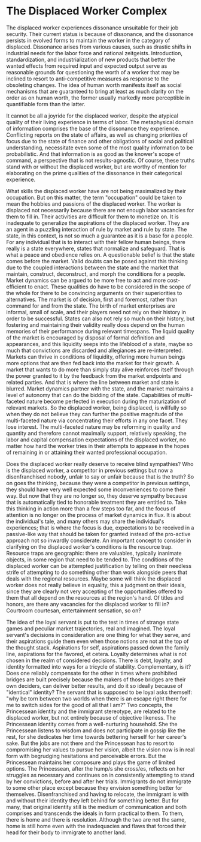 # The Displaced Worker Complex 

The displaced worker experiences dissonance unsuitable for their job security. Their 
current status is because of dissonance, and the dissonance persists in evolved forms 
to maintain the worker in the category of displaced. Dissonance arises from various 
causes, such as drastic shifts in industrial needs for the labor force and national 
zeitgeists. Introduction, standardization, and industrialization of new products that 
better the wanted effects from required input and expected output serve as reasonable 
grounds for questioning the worth of a worker that may be inclined to resort to 
anti-competitive measures as response to the obsoleting changes. The idea of human 
worth manifests itself as social mechanisms that are guaranteed to bring at least 
as much clarity on the order as on human worth, the former usually markedly more 
perceptible in quantifiable form than the latter. 

It cannot be all a joyride for the displaced worker, despite the atypical quality of 
their living experience in terms of labor. The metaphysical domain of information 
comprises the base of the dissonance they experience. Conflicting reports on the 
state of affairs, as well as changing priorities of focus due to the state of finance 
and other obligations of social and political understanding, necessitate even some of 
the most quality information to be probabilistic. And that information is as good as the 
knower's scope of command, a perspective that is not results-agnostic. Of course, these truths 
stand with or without the displaced worker, but are worthy of mention for elaborating on 
the prime qualities of the dissonance in their categorical experience. 

What skills the displaced worker have are not being maximalized by their occupation. But 
on this matter, the term "occupation" could be taken to mean the hobbies and passions of 
the displaced worker. The worker is displaced not necessarily because there are not 
enough labor vacancies for them to fill in. Their activities are difficult for them to 
monetize on. It is inadequate to generalize the aspirations of the displaced worker. They 
are an agent in a puzzling interaction of rule by market and rule by state. The state, 
in this context, is not so much a guarantee as it is a base for a people. For any individual 
that is to interact with their fellow human beings, there really is a state everywhere, 
states that normalize and safeguard. That is what a peace and obedience relies on. A 
questionable belief is that the state comes before the market. Valid doubts can be posed 
against this thinking due to the coupled interactions between the state and the market that 
maintain, construct, deconstruct, and morph the conditions for a people. Market dynamics 
can be argued to be more free to act and more cost-efficient to enact. These qualities 
do have to be considered in the scope of the whole for there to be convincing arguments 
on their superiorities to alternatives. The market is of decision, first and foremost, 
rather than command for and from the state. The birth of market enterprises are informal, 
small of scale, and their players need not rely on their history in order to be successful. 
States can also not rely so much on their history, but fostering and maintaining their validity 
really does depend on the human memories of their performance during relevant timespans. The 
liquid quality of the market is encouraged by disposal of formal definition and appearances, 
and this liquidity seeps into the lifeblood of a state, maybe so much that convictions are 
discarded and allegiances are re-interpreted. Markets can thrive in conditions of liquidity, 
offering more human beings more options that are then fed back into the market for their growth. 
A market that wants to do more than simply stay alive reinforces itself through the power 
granted to it by the feedback from the market endpoints and related parties. And that is where 
the line between market and state is blurred. Market dynamics partner with the state, and the 
market maintains a level of autonomy that can do the bidding of the state. Capabilities of 
multi-faceted nature become perfected in execution during the maturization of relevant markets. 
So the displaced worker, being displaced, is willfully so when they do not believe they can 
further the positive magnitude of the multi-faceted nature via concentrating their efforts in 
any one facet. They lose interest. The multi-faceted nature may be reforming in quality and quantity 
and therefore cannot maximally support, relatively speaking, the labor and capital compensation 
expectations of the displaced worker, no matter how hard the worker tries in their attempts to appease 
in the hopes of remaining in or attaining their wanted professional occupation. 

Does the displaced worker really deserve to receive blind sympathies? Who is the displaced worker, a 
competitor in previous settings but now a disenfranchised nobody, unfair to say or unfair because that 
is the truth? So on goes the thinking, because they were a competitor in previous settings, they should 
have very well expected some inconveniences to come their way. But now that they are no longer so, they 
deserve sympathy because that is automatically tied to honorable treatment they are entitled to. Take 
this thinking in action more than a few steps too far, and the focus of attention is no longer on the 
process of market dynamics in flux. It is about the individual's tale, and many others may share the 
individual's experiences; that is where the focus is due, expectations to be received in a passive-like 
way that should be taken for granted instead of the pro-active approach not so inwardly considerate. An 
important concept to consider in clarifying on the displaced worker's conditions is the resource trap. 
Resource traps are geographic: there are valuables, typically inanimate objects, in some region that need 
to be tended to. The conditions of the displaced worker can be attempted justification by telling on their 
needless strife of attempting to do something other than work alongside peers that deals with the regional 
resources. Maybe some will think the displaced worker does not really believe in equality, this a judgment on 
their ideals, since they are clearly not very accepting of the opportunities offered to them that all depend 
on the resources at the region's hand. Of titles and honors, are there any vacancies for the displaced worker 
to fill in? Courtroom courtesan, entertainment sensation, so on?  

The idea of the loyal servant is put to the test in times of strange state games and peculiar market trajectories, 
real and imagined. The loyal servant's decisions in consideration are one thing for what they serve, and their 
aspirations guide them even when those notions are not at the top of the thought stack. Aspirations for self, 
aspirations passed down the family line, aspirations for the favored, et cetera. Loyalty determines what is not 
chosen in the realm of considered decisions. There is debt, loyalty, and identity formatted into ways for a 
tricycle of stability. Complementary, is it? Does one reliably compensate for the other in times where prohibited 
bridges are built precisely because the makers of those bridges are their own deciders, can deliver better results, 
and do it so ideally because of "identical" identity? The servant that is supposed to be loyal asks themself: 
"why be torn between two worlds when there is an escape right there for me to switch sides for the good of all 
that I am?" Two concepts, the Princessean identity and the immigrant stereotype, are related to the displaced worker, 
but not entirely because of objective likeness. The Princessean identity comes from a well-nurturing household. She 
the Princessean listens to wisdom and does not participate in gossip like the rest, for she dedicates her time towards 
bettering herself for her career's sake. But the jobs are not there and the Princessean has to resort to compromising 
her values to pursue her vision, albeit the vision now is in real form with begrudging hesitations and perceivable errors. 
But the Princessean maintains her composure and plays the game of limited options. The Princessean, after the hump/s 
she cross/es, reflects on her struggles as necessary and continues on in consistently attempting to stand by her 
convictions, before and after her trials. Immigrants do not immigrate to some other place except because they envision 
something better for themselves. Disenfranchised and having to relocate, the immigrant is with and without their identity 
they left behind for something better. But for many, that original identity still is the medium of communication and both 
comprises and transcends the ideals in form practical to them. To them, there is home and there is resolution. Although 
the two are not the same, home is still home even with the inadequacies and flaws that forced their head for their body 
to immigrate to another land. 


